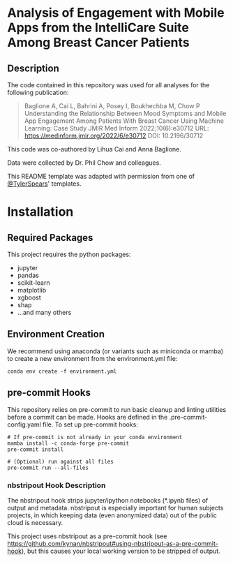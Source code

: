 # Analysis of Engagement with Mobile Apps from the IntelliCare Suite Among Breast Cancer Patients

## Description
The code contained in this repository was used for all analyses for the following publication:

>Baglione A, Cai L, Bahrini A, Posey I, Boukhechba M, Chow P
>Understanding the Relationship Between Mood Symptoms and Mobile App Engagement Among Patients With Breast Cancer Using Machine Learning: Case Study
>JMIR Med Inform 2022;10(6):e30712
>URL: https://medinform.jmir.org/2022/6/e30712
>DOI: 10.2196/30712

This code was co-authored by Lihua Cai and Anna Baglione.

Data were collected by Dr. Phil Chow and colleagues.

This README template was adapted with permission from one of [@TylerSpears](https://github.com/TylerSpears/)' templates.

# Installation
## Required Packages
This project requires the python packages:

- jupyter
- pandas
- scikit-learn
- matplotlib
- xgboost
- shap
- ...and many others

## Environment Creation
We recommend using anaconda (or variants such as miniconda or mamba) to create a new environment from the environment.yml file:

```
conda env create -f environment.yml
```
## pre-commit Hooks
This repository relies on pre-commit to run basic cleanup and linting utilities before a commit can be made. Hooks are defined in the .pre-commit-config.yaml file. To set up pre-commit hooks:

``` 
# If pre-commit is not already in your conda environment
mamba install -c conda-forge pre-commit
pre-commit install

# (Optional) run against all files
pre-commit run --all-files
```
### nbstripout Hook Description
The nbstripout hook strips jupyter/ipython notebooks (*.ipynb files) of output and metadata. nbstripout is especially important for human subjects projects, in which keeping data (even anonymized data) out of the public cloud is necessary.

This project uses nbstripout as a pre-commit hook (see https://github.com/kynan/nbstripout#using-nbstripout-as-a-pre-commit-hook), but this causes your local working version to be stripped of output.

